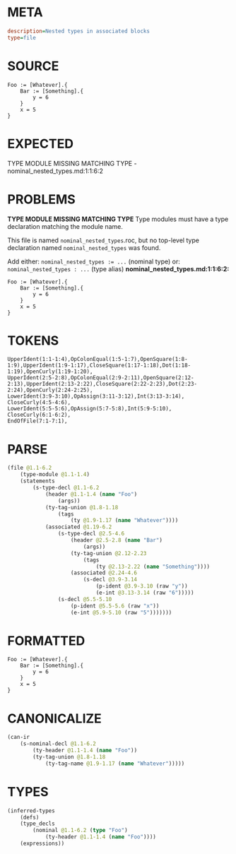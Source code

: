 # META
~~~ini
description=Nested types in associated blocks
type=file
~~~
# SOURCE
~~~roc
Foo := [Whatever].{
    Bar := [Something].{
        y = 6
    }
    x = 5
}
~~~
# EXPECTED
TYPE MODULE MISSING MATCHING TYPE - nominal_nested_types.md:1:1:6:2
# PROBLEMS
**TYPE MODULE MISSING MATCHING TYPE**
Type modules must have a type declaration matching the module name.

This file is named `nominal_nested_types`.roc, but no top-level type declaration named `nominal_nested_types` was found.

Add either:
`nominal_nested_types := ...` (nominal type)
or:
`nominal_nested_types : ...` (type alias)
**nominal_nested_types.md:1:1:6:2:**
```roc
Foo := [Whatever].{
    Bar := [Something].{
        y = 6
    }
    x = 5
}
```


# TOKENS
~~~zig
UpperIdent(1:1-1:4),OpColonEqual(1:5-1:7),OpenSquare(1:8-1:9),UpperIdent(1:9-1:17),CloseSquare(1:17-1:18),Dot(1:18-1:19),OpenCurly(1:19-1:20),
UpperIdent(2:5-2:8),OpColonEqual(2:9-2:11),OpenSquare(2:12-2:13),UpperIdent(2:13-2:22),CloseSquare(2:22-2:23),Dot(2:23-2:24),OpenCurly(2:24-2:25),
LowerIdent(3:9-3:10),OpAssign(3:11-3:12),Int(3:13-3:14),
CloseCurly(4:5-4:6),
LowerIdent(5:5-5:6),OpAssign(5:7-5:8),Int(5:9-5:10),
CloseCurly(6:1-6:2),
EndOfFile(7:1-7:1),
~~~
# PARSE
~~~clojure
(file @1.1-6.2
	(type-module @1.1-1.4)
	(statements
		(s-type-decl @1.1-6.2
			(header @1.1-1.4 (name "Foo")
				(args))
			(ty-tag-union @1.8-1.18
				(tags
					(ty @1.9-1.17 (name "Whatever"))))
			(associated @1.19-6.2
				(s-type-decl @2.5-4.6
					(header @2.5-2.8 (name "Bar")
						(args))
					(ty-tag-union @2.12-2.23
						(tags
							(ty @2.13-2.22 (name "Something"))))
					(associated @2.24-4.6
						(s-decl @3.9-3.14
							(p-ident @3.9-3.10 (raw "y"))
							(e-int @3.13-3.14 (raw "6")))))
				(s-decl @5.5-5.10
					(p-ident @5.5-5.6 (raw "x"))
					(e-int @5.9-5.10 (raw "5")))))))
~~~
# FORMATTED
~~~roc
Foo := [Whatever].{
	Bar := [Something].{
		y = 6
	}
	x = 5
}
~~~
# CANONICALIZE
~~~clojure
(can-ir
	(s-nominal-decl @1.1-6.2
		(ty-header @1.1-1.4 (name "Foo"))
		(ty-tag-union @1.8-1.18
			(ty-tag-name @1.9-1.17 (name "Whatever")))))
~~~
# TYPES
~~~clojure
(inferred-types
	(defs)
	(type_decls
		(nominal @1.1-6.2 (type "Foo")
			(ty-header @1.1-1.4 (name "Foo"))))
	(expressions))
~~~
